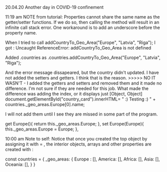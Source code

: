 20.04.20 Another day in COVID-19 confinement

11:19 am
NOTE from tutorial:  Properties cannot share the same name as the getter/setter functions. If we do so, then calling the method will result in an infinite call stack error. One workaround is to add an underscore before the property name.

When I tried to call addCountryTo_Geo_Area("Europe", "Latvia", "Riga");
I got : Uncaught ReferenceError: addCountryTo_Geo_Area is not defined

Added .countries as .countries.addCountryTo_Geo_Area("Europe", "Latvia", "Riga");

And the error message dissapeared, but the country didn't updated. I have not added the setters and getters. I think that is the reason.  >>>>> NO IT WASN'T - I added the getters and setters and removed them and it made no difference. I'm not sure if they are needed for this job. What made the difference was adding the index, or it displays just [Object, Object]
document.getElementById("country_card").innerHTML= " :) Testing :) " + countries._geo_areas.Europe[0].name;

I will not add them until I see they are missed in some part of the program. 

get Europe(){
    return this._geo_areas.Europe;
},
set Europe(Europe){
    this._geo_areas.Europe = Europe;
},



10:00 am
Note to self: Notice that once you created the top object by assigning it with = , the interior objects, arrays and other properties are created with :

const countries = {
_geo_areas: {
  Europe : [],
  America: [],
  Africa: [],
  Asia: [],
  Oceania: [],
}
}





